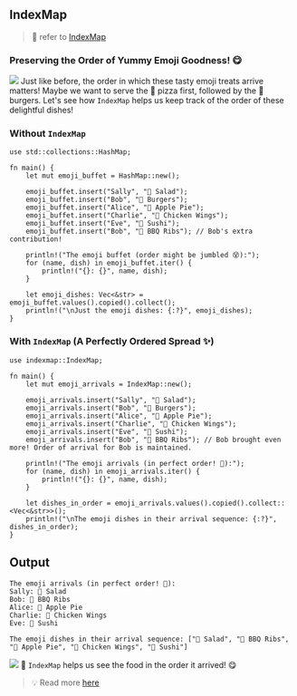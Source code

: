 ## IndexMap

> 🤔 refer to [IndexMap](https://docs.rs/indexmap/latest/indexmap/)

### Preserving the Order of Yummy Emoji Goodness! 😋

![](/assets/kat.png) <span class="speech-bubble">Just like before, the order in which these tasty emoji treats arrive matters! Maybe we want to serve the 🍕 pizza first, followed by the 🍔 burgers. Let's see how `IndexMap` helps us keep track of the order of these delightful dishes!</span>

### Without `IndexMap`

```rust,editable
use std::collections::HashMap;

fn main() {
    let mut emoji_buffet = HashMap::new();

    emoji_buffet.insert("Sally", "🥗 Salad");
    emoji_buffet.insert("Bob", "🍔 Burgers");
    emoji_buffet.insert("Alice", "🍎 Apple Pie");
    emoji_buffet.insert("Charlie", "🍗 Chicken Wings");
    emoji_buffet.insert("Eve", "🍣 Sushi");
    emoji_buffet.insert("Bob", "🍖 BBQ Ribs"); // Bob's extra contribution!

    println!("The emoji buffet (order might be jumbled 😵):");
    for (name, dish) in emoji_buffet.iter() {
        println!("{}: {}", name, dish);
    }

    let emoji_dishes: Vec<&str> = emoji_buffet.values().copied().collect();
    println!("\nJust the emoji dishes: {:?}", emoji_dishes);
}
```

### With `IndexMap` (A Perfectly Ordered Spread ✨)

```rust,editable
use indexmap::IndexMap;

fn main() {
    let mut emoji_arrivals = IndexMap::new();

    emoji_arrivals.insert("Sally", "🥗 Salad");
    emoji_arrivals.insert("Bob", "🍔 Burgers");
    emoji_arrivals.insert("Alice", "🍎 Apple Pie");
    emoji_arrivals.insert("Charlie", "🍗 Chicken Wings");
    emoji_arrivals.insert("Eve", "🍣 Sushi");
    emoji_arrivals.insert("Bob", "🍖 BBQ Ribs"); // Bob brought even more! Order of arrival for Bob is maintained.

    println!("The emoji arrivals (in perfect order! 🤩):");
    for (name, dish) in emoji_arrivals.iter() {
        println!("{}: {}", name, dish);
    }

    let dishes_in_order = emoji_arrivals.values().copied().collect::<Vec<&str>>();
    println!("\nThe emoji dishes in their arrival sequence: {:?}", dishes_in_order);
}
```
## Output
```
The emoji arrivals (in perfect order! 🤩):
Sally: 🥗 Salad
Bob: 🍖 BBQ Ribs
Alice: 🍎 Apple Pie
Charlie: 🍗 Chicken Wings
Eve: 🍣 Sushi

The emoji dishes in their arrival sequence: ["🥗 Salad", "🍖 BBQ Ribs", "🍎 Apple Pie", "🍗 Chicken Wings", "🍣 Sushi"]
```
![](/assets/duck.png) <span class="speech-bubble">🎉 `IndexMap` helps us see the food in the order it arrived! 😋</span>

> 💡 Read more [here](https://docs.rs/indexmap/latest/indexmap/map/struct.IndexMap.html)

